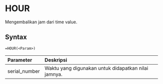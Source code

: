 # HOUR

Mengembalikan jam dari time value.

## Syntax

```text
=HOUR(<Param>)
```

| Parameter | Deskripsi |
| :--- | :--- |
| serial\_number | Waktu yang digunakan untuk didapatkan nilai jamnya. |

